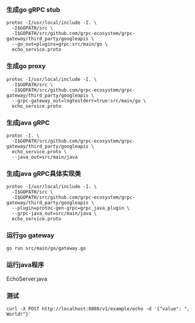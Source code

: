 
### 生成go gRPC stub
```
protoc -I/usr/local/include -I. \
  -I$GOPATH/src \
  -I$GOPATH/src/github.com/grpc-ecosystem/grpc-gateway/third_party/googleapis \
  --go_out=plugins=grpc:src/main/go \
  echo_service.proto
```

### 生成go proxy
```
protoc -I/usr/local/include -I. \
  -I$GOPATH/src \
  -I$GOPATH/src/github.com/grpc-ecosystem/grpc-gateway/third_party/googleapis \
  --grpc-gateway_out=logtostderr=true:src/main/go \
  echo_service.proto
```

### 生成java gRPC
```
protoc -I. \
  -I$GOPATH/src/github.com/grpc-ecosystem/grpc-gateway/third_party/googleapis \
  echo_service.proto \
  --java_out=src/main/java 
```

### 生成java gRPC具体实现类
```
protoc -I/usr/local/include -I. \
  -I$GOPATH/src \
  -I$GOPATH/src/github.com/grpc-ecosystem/grpc-gateway/third_party/googleapis \
  --plugin=protoc-gen-grpc=grpc_java_plugin \
  --grpc-java_out=src/main/java \
  echo_service.proto
```

### 运行go gateway
```
go run src/main/go/gateway.go
```

### 运行java程序
EchoServer.java

### 测试
```
curl -X POST http://localhost:8080/v1/example/echo -d '{"value": ", World!"}'
```